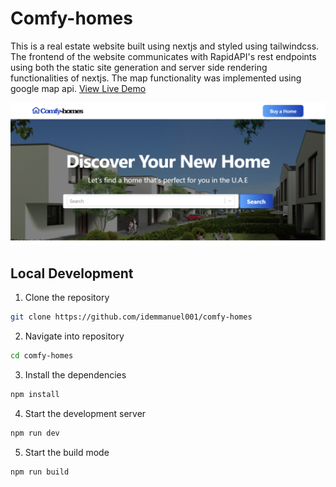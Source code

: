 # Comfy-homes

This is a real estate website built using nextjs and styled using tailwindcss. The frontend  of the website communicates with RapidAPI's rest endpoints using both the static site generation and server side rendering functionalities of nextjs.
The map functionality was implemented using google map api.
[View Live Demo](https://comfy-homes.vercel.app/)


![demo site screenshot](./public/images/comfy-homes-snapshot.png)

## Local Development

1. Clone the repository

```bash
git clone https://github.com/idemmanuel001/comfy-homes
```

2. Navigate into repository

```bash
cd comfy-homes
```

3. Install the dependencies

```bash
npm install
```

4. Start the development server

```bash
npm run dev
```

5. Start the build mode

```bash
npm run build
```